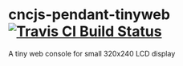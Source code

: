 # cncjs-pendant-tinyweb [![Travis CI Build Status](https://travis-ci.org/cncjs/cncjs-pendant-tinyweb.svg)](https://travis-ci.org/cncjs/cncjs-pendant-tinyweb)

A tiny web console for small 320x240 LCD display 
